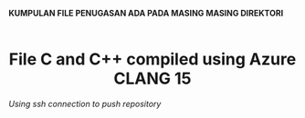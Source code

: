 <b>KUMPULAN FILE PENUGASAN ADA PADA MASING MASING DIREKTORI</b></br></br>

<h1><center>File C and C++ compiled using Azure CLANG 15</center></h1>

<p><i>Using ssh connection to push repository</i></p></br></br>
